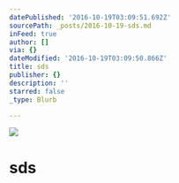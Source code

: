 ```yaml
---
datePublished: '2016-10-19T03:09:51.692Z'
sourcePath: _posts/2016-10-19-sds.md
inFeed: true
author: []
via: {}
dateModified: '2016-10-19T03:09:50.866Z'
title: sds
publisher: {}
description: ''
starred: false
_type: Blurb

---
```

![](https://the-grid-user-content.s3-us-west-2.amazonaws.com/6c92f634-400d-4569-b3fa-0d0c1d47bd9c.jpg)

# sds